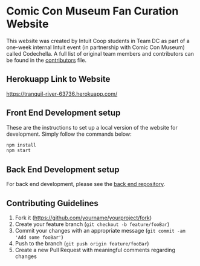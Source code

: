 # Comic Con Museum Fan Curation Website
This website was created by Intuit Coop students in Team DC as part of a one-week internal Intuit event (in partnership with Comic Con Museum) called Codechella. A full list of original team members and contributors can be found in the [contributors](CONTRIBUTORS.md) file.

## Herokuapp Link to Website

https://tranquil-river-63736.herokuapp.com/

## Front End Development setup

These are the instructions to set up a local version of the website for development. Simply follow the commands below:
```sh
npm install
npm start
```

## Back End Development setup

For back end development, please see the [back end repository](https://github.com/Comic-ConMuseum/fan-curation-backend).

## Contributing Guidelines

1. Fork it (<https://github.com/yourname/yourproject/fork>)
2. Create your feature branch (`git checkout -b feature/fooBar`)
3. Commit your changes with an appropriate message (`git commit -am 'Add some fooBar'`)
4. Push to the branch (`git push origin feature/fooBar`)
5. Create a new Pull Request with meaningful comments regarding changes
